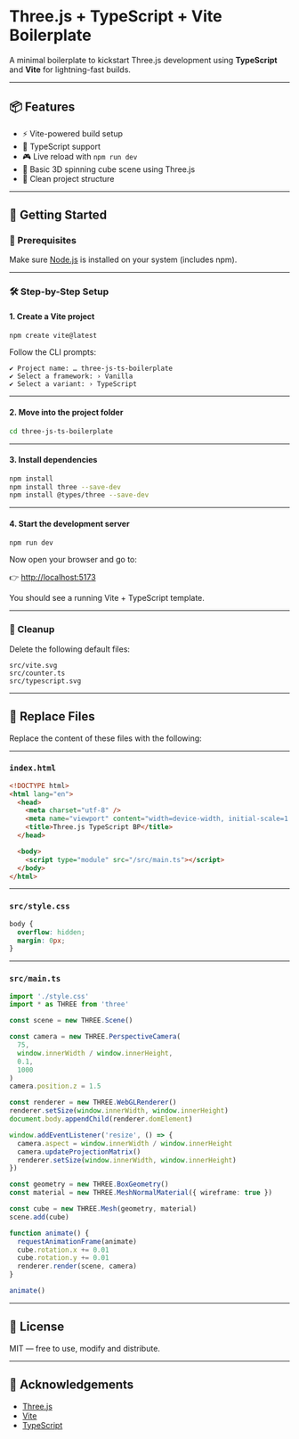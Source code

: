 # Three.js + TypeScript + Vite Boilerplate

A minimal boilerplate to kickstart Three.js development using **TypeScript** and **Vite** for lightning-fast builds.

---

## 📦 Features

- ⚡️ Vite-powered build setup
- 📜 TypeScript support
- 🎮 Live reload with `npm run dev`
- 🎲 Basic 3D spinning cube scene using Three.js
- 🧼 Clean project structure

---

## 🚀 Getting Started

### 🔧 Prerequisites

Make sure [Node.js](https://nodejs.org/) is installed on your system (includes npm).

---

### 🛠️ Step-by-Step Setup

#### 1. Create a Vite project

```bash
npm create vite@latest
```

Follow the CLI prompts:

```
✔ Project name: … three-js-ts-boilerplate
✔ Select a framework: › Vanilla
✔ Select a variant: › TypeScript
```

---

#### 2. Move into the project folder

```bash
cd three-js-ts-boilerplate
```

---

#### 3. Install dependencies

```bash
npm install
npm install three --save-dev
npm install @types/three --save-dev

```

---

#### 4. Start the development server

```bash
npm run dev
```

Now open your browser and go to:

👉 [http://localhost:5173](http://localhost:5173)

You should see a running Vite + TypeScript template.

---

### 🧹 Cleanup

Delete the following default files:

```text
src/vite.svg
src/counter.ts
src/typescript.svg
```

---

## 🧾 Replace Files

Replace the content of these files with the following:

---

### `index.html`

```html
<!DOCTYPE html>
<html lang="en">
  <head>
    <meta charset="utf-8" />
    <meta name="viewport" content="width=device-width, initial-scale=1.0" />
    <title>Three.js TypeScript BP</title>
  </head>

  <body>
    <script type="module" src="/src/main.ts"></script>
  </body>
</html>
```

---

### `src/style.css`

```css
body {
  overflow: hidden;
  margin: 0px;
}
```

---

### `src/main.ts`

```ts
import './style.css'
import * as THREE from 'three'

const scene = new THREE.Scene()

const camera = new THREE.PerspectiveCamera(
  75,
  window.innerWidth / window.innerHeight,
  0.1,
  1000
)
camera.position.z = 1.5

const renderer = new THREE.WebGLRenderer()
renderer.setSize(window.innerWidth, window.innerHeight)
document.body.appendChild(renderer.domElement)

window.addEventListener('resize', () => {
  camera.aspect = window.innerWidth / window.innerHeight
  camera.updateProjectionMatrix()
  renderer.setSize(window.innerWidth, window.innerHeight)
})

const geometry = new THREE.BoxGeometry()
const material = new THREE.MeshNormalMaterial({ wireframe: true })

const cube = new THREE.Mesh(geometry, material)
scene.add(cube)

function animate() {
  requestAnimationFrame(animate)
  cube.rotation.x += 0.01
  cube.rotation.y += 0.01
  renderer.render(scene, camera)
}

animate()
```


---

## 📄 License

MIT — free to use, modify and distribute.

---

## 👋 Acknowledgements

- [Three.js](https://threejs.org/)
- [Vite](https://vitejs.dev/)
- [TypeScript](https://www.typescriptlang.org/)
